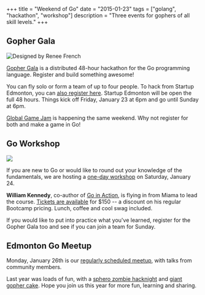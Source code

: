 +++
title = "Weekend of Go"
date = "2015-01-23"
tags = ["golang", "hackathon", "workshop"]
description = "Three events for gophers of all skill levels."
+++

## Gopher Gala

<img src="/assets/images/fancy_gopher.jpg" class="right" alt="Designed by Renee French">

[Gopher Gala](http://www.gophergala.com/) is a distributed 48-hour hackathon for the Go programming language. Register and build something awesome!

You can fly solo or form a team of up to four people. To hack from Startup Edmonton, you can [also register here](http://www.meetup.com/startupedmonton/events/219629529/). Startup Edmonton will be open the full 48 hours. Things kick off Friday, January 23 at 6pm and go until Sunday at 6pm.

[Global Game Jam](http://madjam.ca/ggj) is happening the same weekend. Why not register for both and make a game in Go!

## Go Workshop

<img src="/assets/images/wiliam_kennedy_wearing_hat.jpg" class="left">

If you are new to Go or would like to round out your knowledge of the fundamentals, we are hosting a [one-day workshop](/workshop/) on Saturday, January 24.

**William Kennedy**, co-author of [Go in Action](http://manning.com/ketelsen/), is flying in from Miama to lead the course. [Tickets are available](https://www.eventbrite.ca/e/introduction-to-go-workshop-tickets-14428260315) for $150 -- a discount on his regular Bootcamp pricing. Lunch, coffee and cool swag included.

If you would like to put into practice what you've learned, register for the Gopher Gala too and see if you can join a team for Sunday.

## Edmonton Go Meetup

Monday, January 26th is our [regularly scheduled meetup](/2015-01/), with talks from community members. 

Last year was loads of fun, with a [sphero zombie hacknight](/2014-08/) and [giant gopher cake](/2014-12/). Hope you join us this year for more fun, learning and sharing.




